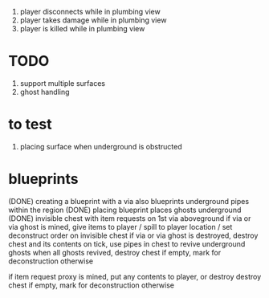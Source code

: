 1. player disconnects while in plumbing view
2. player takes damage while in plumbing view
3. player is killed while in plumbing view

# TODO

1. support multiple surfaces
2. ghost handling

# to test

1. placing surface when underground is obstructed

# blueprints

(DONE) creating a blueprint with a via also blueprints underground pipes within the region
(DONE) placing blueprint places ghosts underground
(DONE) invisible chest with item requests on 1st via aboveground
if via or via ghost is mined, give items to player / spill to player location / set deconstruct order on invisible chest
if via or via ghost is destroyed, destroy chest and its contents
on tick, use pipes in chest to revive underground ghosts
when all ghosts revived, destroy chest if empty, mark for deconstruction otherwise

if item request proxy is mined, put any contents to player, or destroy destroy chest if empty, mark for deconstruction otherwise